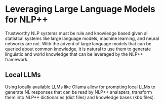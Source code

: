 # Leveraging Large Language Models for NLP++

Trustworthy NLP systems must be rule and knowledge based given all statistcal systems like large language models, machine learning, and neural networks are not. With the advent of large language models that can be queried about common knowledge, it is natural to use them to generate linguistic and world knowledge that can be leveraged by the NLP++ framework.

## Local LLMs

Using locally available LLMs like Ollama allow for prompting local LLMs to generate NL responses that can be read by NLP++ analazers, transform them into NLP++ dictionaries (dict files) and knowledge bases (kbb files).
